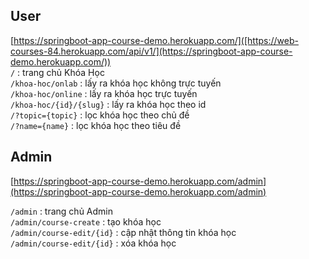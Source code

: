 ## User
[https://springboot-app-course-demo.herokuapp.com/]([https://web-courses-84.herokuapp.com/api/v1/](https://springboot-app-course-demo.herokuapp.com/))  
`/` : trang chủ Khóa Học  
`/khoa-hoc/onlab` : lấy ra khóa học không trực tuyến  
`/khoa-hoc/online` : lấy ra khóa học trực tuyến  
`/khoa-hoc/{id}/{slug}` : lấy ra khóa học theo id     
`/?topic={topic}` : lọc khóa học theo chủ đề   
`/?name={name}` : lọc khóa học theo tiêu đề  
## Admin
[https://springboot-app-course-demo.herokuapp.com/admin](https://springboot-app-course-demo.herokuapp.com/admin)


`/admin` : trang chủ Admin   
`/admin/course-create` : tạo khóa học  
`/admin/course-edit/{id}` : cập nhật thông tin khóa học  
`/admin/course-edit/{id}` : xóa khóa học  
